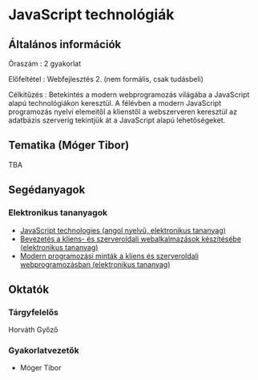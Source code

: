 # JavaScript technológiák

## Általános információk

Óraszám
: 2 gyakorlat

Előfeltétel
: Webfejlesztés 2. (nem formális, csak tudásbeli)

Célkitűzés
: Betekintés a modern webprogramozás világába a JavaScript alapú technológiákon keresztül. A félévben a modern JavaScript programozás nyelvi elemeitől a klienstől a webszerveren keresztül az adatbázis szerverig tekintjük át a JavaScript alapú lehetőségeket.

## Tematika (Móger Tibor)

TBA

## Segédanyagok

### Elektronikus tananyagok

* [JavaScript technologies (angol nyelvű, elektronikus tananyag)](http://webprogramozas.inf.elte.hu/tananyag/jstech/index.html)
* [Bevezetés a kliens- és szerveroldali webalkalmazások készítésébe (elektronikus tananyag)](http://webprogramozas.inf.elte.hu/tananyag/wf2/index.html)
* [Modern programozási minták a kliens és szerveroldali webprogramozásban (elektronikus tananyag)](http://webprogramozas.inf.elte.hu/tananyag/weaf1/index.html)

## Oktatók

### Tárgyfelelős

Horváth Győző

### Gyakorlatvezetők

* Móger Tibor